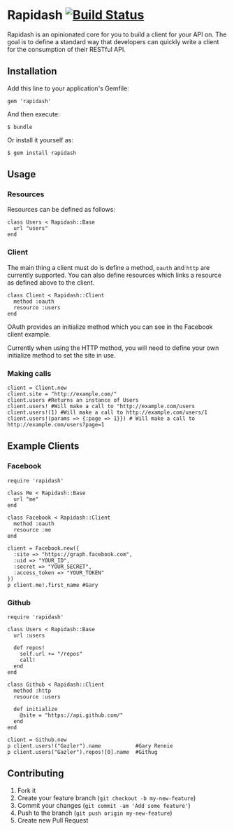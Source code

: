 # Rapidash [![Build Status](https://travis-ci.org/Gazler/rapidash.png?branch=master)](https://travis-ci.org/Gazler/rapidash)

Rapidash is an opinionated core for you to build a client for your API on.  The goal is to define a standard way that developers can quickly write a client for the consumption of their RESTful API.

## Installation

Add this line to your application's Gemfile:

    gem 'rapidash'

And then execute:

    $ bundle

Or install it yourself as:

    $ gem install rapidash

## Usage

### Resources

Resources can be defined as follows:

    class Users < Rapidash::Base
      url "users"
    end

### Client

The main thing a client must do is define a method, `oauth` and `http` are currently supported.  You can also define resources which links a resource as defined above to the client.

    class Client < Rapidash::Client
      method :oauth
      resource :users
    end

OAuth provides an initialize method which you can see in the Facebook client example.

Currently when using the HTTP method, you will need to define your own initialize method to set the site in use.

### Making calls

    client = Client.new
    client.site = "http://example.com/"
    client.users #Returns an instance of Users
    client.users! #Will make a call to "http://example.com/users
    client.users!(1) #Will make a call to http://example.com/users/1
    client.users!(params => {:page => 1}}) # Will make a call to http://example.com/users?page=1

## Example Clients

### Facebook

    require 'rapidash'

    class Me < Rapidash::Base
      url "me"
    end

    class Facebook < Rapidash::Client
      method :oauth
      resource :me
    end

    client = Facebook.new({
      :site => "https://graph.facebook.com",
      :uid => "YOUR_ID",
      :secret => "YOUR_SECRET",
      :access_token => "YOUR_TOKEN"
    })
    p client.me!.first_name #Gary

### Github

    require 'rapidash'

    class Users < Rapidash::Base
      url :users

      def repos!
        self.url += "/repos"
        call!
      end
    end

    class Github < Rapidash::Client
      method :http
      resource :users

      def initialize
        @site = "https://api.github.com/"
      end
    end

    client = Github.new
    p client.users!("Gazler").name           #Gary Rennie
    p client.users("Gazler").repos![0].name  #Githug

## Contributing

1. Fork it
2. Create your feature branch (`git checkout -b my-new-feature`)
3. Commit your changes (`git commit -am 'Add some feature'`)
4. Push to the branch (`git push origin my-new-feature`)
5. Create new Pull Request
